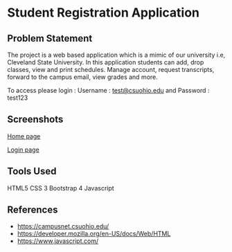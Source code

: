 # Student Registration Application

## Problem Statement 

The project is a web based application which is a mimic of our university i.e, Cleveland State University. In this application students can add, drop classes, view and print schedules. Manage account, request transcripts, forward to the campus email, view grades and more. 

To access please login : Username : test@csuohio.edu  and Password : test123

## Screenshots

[Home page](https://github.com/meghanataduru/Validation/blob/master/home%20page.PNG)

[Login page](https://github.com/meghanataduru/Validation/blob/master/Login%20page.PNG)


## Tools Used
HTML5
CSS 3
Bootstrap 4
Javascript

## References

- https://campusnet.csuohio.edu/
- https://developer.mozilla.org/en-US/docs/Web/HTML
- https://www.javascript.com/
